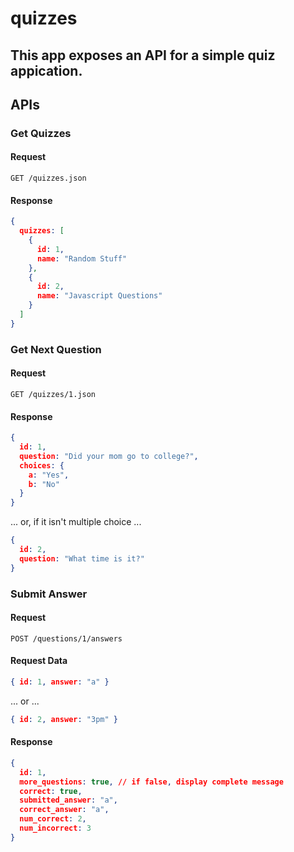 # quizzes

## This app exposes an API for a simple quiz appication.

## APIs

### Get Quizzes

#### Request

```
GET /quizzes.json
```

#### Response

```json
{
  quizzes: [
    {
      id: 1,
      name: "Random Stuff"
    },
    {
      id: 2,
      name: "Javascript Questions"
    }
  ]
}
```

### Get Next Question

#### Request

```
GET /quizzes/1.json
```

#### Response

```json
{
  id: 1,
  question: "Did your mom go to college?",
  choices: {
    a: "Yes",
    b: "No"
  }
}
```
... or, if it isn't multiple choice ...

```json
{
  id: 2,
  question: "What time is it?"
}
```

### Submit Answer

#### Request

```
POST /questions/1/answers
```

#### Request Data

```json
{ id: 1, answer: "a" }
```

... or ...

```json
{ id: 2, answer: "3pm" }
```

#### Response

```json
{
  id: 1,
  more_questions: true, // if false, display complete message
  correct: true,
  submitted_answer: "a",
  correct_answer: "a",
  num_correct: 2,
  num_incorrect: 3
}
```
